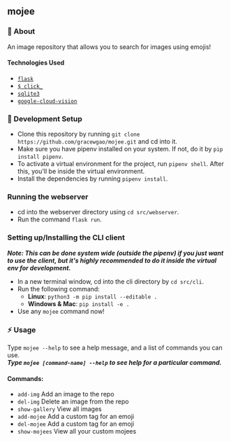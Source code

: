 ## mojee

### :beginner: About
An image repository that allows you to search for images using emojis!

#### Technologies Used
- [`flask`](https://github.com/pallets/flask)
- [`$ click_`](https://github.com/pallets/click)
- [`sqlite3`](https://www.sqlite.org/index.html)
- [`google-cloud-vision`](https://cloud.google.com/vision)

### :electric_plug: Development Setup

- Clone this repository by running `git clone https://github.com/gracewgao/mojee.git` and cd into it.
- Make sure you have pipenv installed on your system. If not, do it by `pip install pipenv`.
- To activate a virtual environment for the project, run `pipenv shell`. After this, you'll be inside the virtual environment.
- Install the dependencies by running `pipenv install`.

### Running the webserver
- cd into the webserver directory using `cd src/webserver`.
- Run the command `flask run`.

### Setting up/Installing the CLI client
***Note: This can be done system wide (outside the pipenv) if you just want to use the client, but it's highly recommended to do it inside the virtual env for development.***
- In a new terminal window, cd into the cli directory by `cd src/cli`.
- Run the following command:
  - **Linux**: `python3 -m pip install --editable .`
  - **Windows & Mac**: `pip install -e .`
- Use any `mojee` command now!

### :zap: Usage
Type `mojee --help` to see a help message, and a list of commands you can use.<br>
***Type `mojee [command-name] --help` to see help for a particular command.***

#### Commands:
- `add-img` Add an image to the repo
- `del-img` Delete an image from the repo
- `show-gallery` View all images
- `add-mojee` Add a custom tag for an emoji
- `del-mojee` Add a custom tag for an emoji
- `show-mojees` View all your custom mojees
